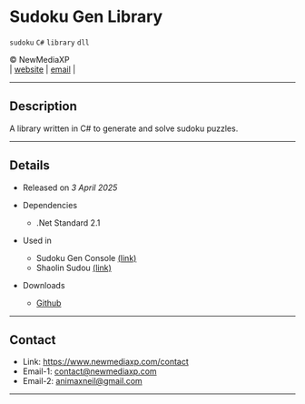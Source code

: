 # Sudoku Gen Library

`sudoku` `C#` `library` `dll`

&copy; NewMediaXP  
|
[website](https://www.newmediaxp.com)
|
[email](mailto:contact@newmediaxp.com)
|

---

## Description

A library written in C# to generate and solve sudoku puzzles.

---

## Details

* Released on *3 April 2025*

* Dependencies

    * .Net Standard 2.1

* Used in

    * Sudoku Gen Console [(link)](../NMX.SudokuGen.Console)
    * Shaolin Sudou [(link)](https://www.newmediaxp.com/blog/article/shaolin-sudoku)

* Downloads

    * [Github](https://github.com/newmediaxp/sudoku-gen/releases)

---

## Contact

* Link: <https://www.newmediaxp.com/contact>
* Email-1: <contact@newmediaxp.com>
* Email-2: <animaxneil@gmail.com>

---
